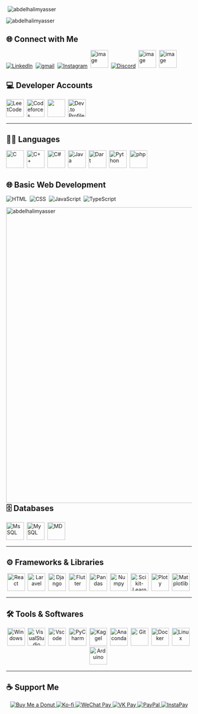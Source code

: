 <p>&nbsp;<img align="center" src="https://github-readme-stats.vercel.app/api?username=abdelhalimyasser&show_icons=true&locale=en" alt="abdelhalimyasser" /></p>
<p><img align="center" src="https://github-readme-streak-stats.herokuapp.com/?user=abdelhalimyasser&" alt="abdelhalimyasser" /></p>


## 🌐 Connect with Me  
<p align="left">
  <a href="https://linkedin.com/in/abdelhalimyasser"><img src="https://skillicons.dev/icons?i=linkedin" alt="LinkedIn" /></a>&nbsp;
  <a href="mailto:abdelhalimyasser88@gmail.com?subject=Collaboration&body=hi%2C%20abdelhalim%20-%20I%20want%20to%20collaborate%20with%20you%20in..."><img src="https://skillicons.dev/icons?i=gmail" alt="gmail" /></a>&nbsp;
  <a href="https://instagram.com/abdelhalim__yasser"><img src="https://skillicons.dev/icons?i=instagram" alt="Instagram" /></a>&nbsp;
  <a href="https://x.com/abdelhalimyass"><img width="48" height="48" alt="image" src="https://github.com/user-attachments/assets/e21830c6-ccff-4860-a839-02b817a519b8"      alt="X" /></a>&nbsp;
  <a href="https://discord.com/abdelhalimyasser"><img src="https://skillicons.dev/icons?i=discord" alt="Discord" /></a>&nbsp;
  <a href="https://wechat.com/abdelhalimyasser"><img width="48" height="48" alt="image" src="https://github.com/user-attachments/assets/ac94c75c-1efe-4aff-aefc-e62a806f86e6" alt="Wechat" /></a>&nbsp;
  <a href="https://vk.com/abdelhalimyasser"><img width="48" height="48" alt="image" src="https://github.com/user-attachments/assets/c22a431c-b8b3-43de-a8a1-d2f20d55ad9c"
  alt="Vk" /></a>
</p>

## 💻 Developer Accounts  
<p align="left">
  <a href="https://leetcode.com/abdelhalimyasser"><img alt="LeetCode" height="48" width="48" src="https://img.icons8.com/?size=100&id=wDGo581Ea5Nf&format=png&color=000000" /></a>&nbsp;
  <a href="https://codeforces.com/Abdelhalim_Yasser"><img alt="Codeforces" height="48" width="48"src="https://img.icons8.com/?size=100&id=GO78dOMqYNlA&format=png&color=000000" /></a>&nbsp;
  <a href="https://geeksforgeeks.org/abdelhaimyasser"><img width="48" height="48" src="https://img.icons8.com/?size=100&id=AbQBhN9v62Ob&format=png&color=000000"></a>&nbsp;
  <!-- <a href="https://stackoverflow.com/"><img width="48" height="48" alt="stackoverflow" src="https://github.com/user-attachments/assets/f578a393-f7cf-4864-9282-7a4133555d9a" /></a>&nbsp; -->
  <a href="https://dev.to/abdelhalimyasser"><img src="https://skillicons.dev/icons?i=devto" alt="Dev.to Profile" height="48" width="48"/></a>

</p>

---

## 🧑‍💻 Languages  
<p align="left">
  <img width="48" height="48" alt="C" src="https://github.com/user-attachments/assets/f4502597-6c39-4f84-b4ec-62c023952b8c" />&nbsp;
  <img width="48" height="48" alt="C++" src="https://github.com/user-attachments/assets/3d8b7afe-23fc-46dd-98df-2f5352c2df18" />&nbsp;
  <img width="48" height="48" alt="C#" src="https://github.com/user-attachments/assets/c8e88421-4766-43f3-8ad8-07c9cab7c8f2" />&nbsp;
  <img width="48" height="48" alt="Java" src="https://github.com/user-attachments/assets/9c72a39d-206f-4842-af6f-eea94eddecba" />&nbsp;
  <img width="48" height="48" alt="Dart" src="https://github.com/user-attachments/assets/0d3aade6-7c75-485f-a8d1-13bba2f65221" />&nbsp;
  <img width="48" height="48" alt="Python" src="https://github.com/user-attachments/assets/1d5e91c2-de29-4f95-b5d4-b6a78cf2d136" />&nbsp;
  <img width="48" height="48" alt="php" src="https://github.com/user-attachments/assets/071e192e-5d1e-4ae0-94b4-3ce8e0467864" />&nbsp;
</p>

## 🌐 Basic Web Development  
<p align="left">
  <img src="https://skillicons.dev/icons?i=html" alt="HTML" />&nbsp;
  <img src="https://skillicons.dev/icons?i=css" alt="CSS" />&nbsp;
  <img src="https://skillicons.dev/icons?i=javascript" alt="JavaScript" />&nbsp;
  <img src="https://skillicons.dev/icons?i=typescript" alt="TypeScript" />&nbsp;
</p>

<p><img align="left" src="https://github-readme-stats.vercel.app/api/top-langs?username=abdelhalimyasser&show_icons=true&locale=en&layout=compact" alt="abdelhalimyasser" height="800" /></p>

---

## 🗄️ Databases  
<p align="left">
  <img width="48" height="48" alt="MsSQL" src="https://github.com/user-attachments/assets/7bd7f050-c153-4527-87c3-dee154cb20c9" />&nbsp;
  <img width="48" height="48" alt="MySQL" src="https://github.com/user-attachments/assets/6bb5d79e-194c-41d0-adf7-b00fc61ef8a6" />&nbsp;
  <img width="48" height="48" alt="MD" src="https://github.com/user-attachments/assets/b188c5f1-78ad-4289-8c52-e41dac8eca52" />&nbsp;
</p>

---

## ⚙️ Frameworks & Libraries  
<p align="center">
  <img width="48" height="48" alt="React" src="https://github.com/user-attachments/assets/ad78478e-ac49-4cd5-9bce-d077650f996a" />&nbsp;
  <!-- <img src="https://skillicons.dev/icons?i=dotnet" alt=".NET" />&nbsp; -->
  <img width="48" height="48" alt="Laravel" src="https://github.com/user-attachments/assets/5144a46d-5574-4105-95c7-f61224ff509f" />&nbsp;
  <img width="48" height="48" alt="Django" src="https://github.com/user-attachments/assets/c7e70a1e-f9eb-4c61-bdff-3df06915ead4" />&nbsp;
  <img width="48" height="48" alt="Flutter" src="https://github.com/user-attachments/assets/82ca0958-0c0d-443e-bf67-499ac20a6daf" />&nbsp;
  <img width="48" height="48" alt="Pandas"src="https://github.com/user-attachments/assets/bb241748-3bea-471f-b0b6-290e33b0871b" />&nbsp;
  <img width="48" height="48" alt="Numpy" src="https://github.com/user-attachments/assets/5ca1d4d5-1cf7-4819-8a20-05da816f70d1" />&nbsp;
  <img width="48" height="48" alt="Scikit-Learn" src="https://github.com/user-attachments/assets/b4af9ed7-e6c8-4705-b550-f1a66037a2a9" />&nbsp;
  <img width="48" height="48" alt="Ploty" src="https://github.com/user-attachments/assets/016c0adb-7bfd-47bd-85b5-3781b677fb95" />&nbsp;
  <img width="48" height="48" alt="Matplotlib" src="https://github.com/user-attachments/assets/c28e81c4-a873-4af5-8c80-cd8aa677f2ae" />&nbsp;
</p>

---

## 🛠️ Tools & Softwares  
<p align="center">
  <img width="48" height="48" alt="Windows" src="https://github.com/user-attachments/assets/8bba4733-19c1-4655-8f2b-09e59a5fe978" />&nbsp;
  <img width="48" height="48" alt="VisualStudio" src="https://github.com/user-attachments/assets/27016173-35a8-4cca-a22b-330f6688628d" />&nbsp;
  <img width="48" height="48" alt="Vscode" src="https://github.com/user-attachments/assets/e29b1687-c565-4075-a066-a6fa79114c57" />&nbsp;
  <img width="48" height="48" alt="PyCharm" src="https://github.com/user-attachments/assets/e2282ddb-fc89-43b2-b39b-41fc48679ec9" />&nbsp;
  <img width="48" height="48" alt="Kaggel" src="https://github.com/user-attachments/assets/6b6ed97f-6391-4538-8b76-72637ca5fd49" />&nbsp;
  <img width="48" height="48" alt="Anaconda" src="https://github.com/user-attachments/assets/05f25109-eb70-4d6f-8a1c-d1c3ff2ed0de" />&nbsp;
  <img width="48" height="48" alt="Git" src="https://github.com/user-attachments/assets/0ba26439-2a30-4818-940a-edea5da661a2" />&nbsp;
  <img width="48" height="48" alt="Docker" src="https://github.com/user-attachments/assets/f54d6d19-0bb2-4f33-81f4-567cf6c105bf" />&nbsp;
  <img width="48" height="48" alt="Linux" src="https://github.com/user-attachments/assets/41ce873d-e2bc-4d5b-bd4e-614f7d3fbec4" />&nbsp;
  <img width="48" height="48" alt="Arduino" src="https://github.com/user-attachments/assets/98cef145-1e01-4f03-ac4a-22e0f952689f" />&nbsp;

</p>

---

## ☕ Support Me  
<p align="center">
  <a href="https://buymeacoffee.com/yourusername">
    <img src="https://img.shields.io/badge/Buy%20Me%20a%20🍩%20Donut-FF69B4?style=for-the-badge&logoColor=white" alt="Buy Me a Donut" />
  </a>
  <a href="https://ko-fi.com/yourusername">
    <img src="https://img.shields.io/badge/Ko--fi-FF5E5B?style=for-the-badge&logo=ko-fi&logoColor=white&labelColor=black&color=FF5E5B" alt="Ko-fi" />
  </a>
  <a href="#">
    <img src="https://img.shields.io/badge/WeChat_Pay-07C160?style=for-the-badge&logo=wechat&logoColor=white&labelColor=black&color=07C160" alt="WeChat Pay" />
  </a>
  <a href="#">
    <img src="https://img.shields.io/badge/VK%20Pay-4680C2?style=for-the-badge&logo=vk&logoColor=white&labelColor=black&color=4680C2" alt="VK Pay" />
  </a>
  <a href="https://paypal.me/yourusername">
    <img src="https://img.shields.io/badge/PayPal-00457C?style=for-the-badge&logo=paypal&logoColor=white&labelColor=black&color=00457C" alt="PayPal" />
  </a>
  <a href="#">
    <img src="https://img.shields.io/badge/InstaPay-E4405F?style=for-the-badge&logo=ipn&logoColor=white&labelColor=black&color=E4405F" alt="InstaPay" />
  </a>
</p>

